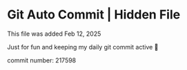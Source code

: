 # Git Auto Commit | Hidden File

This file was added Feb 12, 2025

Just for fun and keeping my daily git commit active 🤪

commit number: 217598
